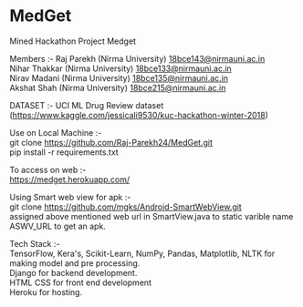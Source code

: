 # MedGet
Mined Hackathon Project Medget


Members :-
Raj Parekh (Nirma University)
  18bce143@nirmauni.ac.in<br>
Nihar Thakkar (Nirma University)
  18bce133@nirmauni.ac.in<br>
Nirav Madani (Nirma University)
  18bce135@nirmauni.ac.in<br>
Akshat Shah (Nirma University)
  18bce215@nirmauni.ac.in<br>
  
  
DATASET :-
UCI ML Drug Review dataset<br>
(https://www.kaggle.com/jessicali9530/kuc-hackathon-winter-2018)

Use on Local Machine :- <br>
git clone https://github.com/Raj-Parekh24/MedGet.git<br>
pip install -r requirements.txt<br>

To access on web :- <br>
https://medget.herokuapp.com/<br>

Using Smart web view for apk :- <br>
git clone https://github.com/mgks/Android-SmartWebView.git<br>
assigned above mentioned web url in SmartView.java to static varible name ASWV_URL to get an apk. <br>


Tech Stack :- <br>
TensorFlow, Kera's, Scikit-Learn, NumPy, Pandas, Matplotlib, NLTK for making model and pre processing.<br>
Django for backend development.<br>
HTML CSS for front end development<br>
Heroku for hosting.<br>


